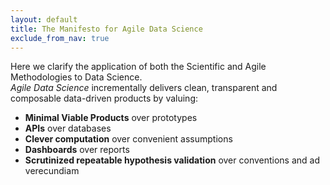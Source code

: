 ```yaml
---
layout: default
title: The Manifesto for Agile Data Science
exclude_from_nav: true
---
```


Here we clarify the application of both the Scientific and Agile Methodologies to Data Science.  
*Agile Data Science* incrementally delivers clean, transparent and composable data-driven products by valuing:

 - **Minimal Viable Products** over prototypes
 - **APIs** over databases
 - **Clever computation** over convenient assumptions
 - **Dashboards** over reports
 - **Scrutinized repeatable hypothesis validation** over conventions and ad verecundiam
